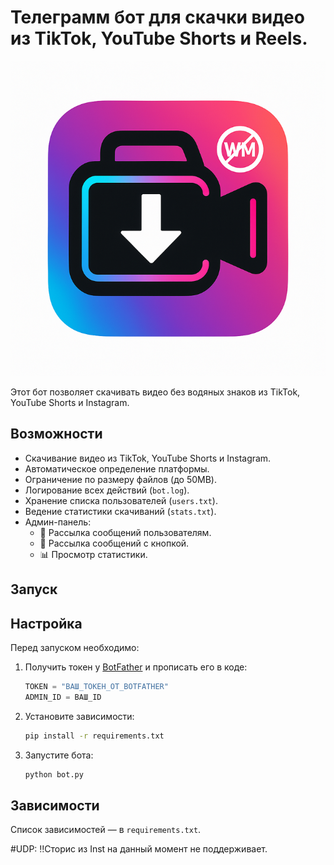 # Телеграмм бот для скачки видео из TikTok, YouTube Shorts и Reels.

![Логотип бота](https://github.com/vtslynet-cyber/tiktok-youtube-downloader-tg-bot/blob/main/logobot.png)

Этот бот позволяет скачивать видео без водяных знаков из TikTok, YouTube Shorts и Instagram.

## Возможности
- Скачивание видео из TikTok, YouTube Shorts и Instagram.
- Автоматическое определение платформы.
- Ограничение по размеру файлов (до 50MB).
- Логирование всех действий (`bot.log`).
- Хранение списка пользователей (`users.txt`).
- Ведение статистики скачиваний (`stats.txt`).
- Админ-панель:
  - 📢 Рассылка сообщений пользователям.
  - 📢 Рассылка сообщений с кнопкой.
  - 📊 Просмотр статистики.

## Запуск
## Настройка
Перед запуском необходимо:

1. Получить токен у [BotFather](https://t.me/BotFather) и прописать его в коде:
   ```python
   TOKEN = "ВАШ_ТОКЕН_ОТ_BOTFATHER"
   ADMIN_ID = ВАШ_ID
   ```

2. Установите зависимости:
   ```bash
   pip install -r requirements.txt
   ```

2. Запустите бота:
   ```bash
   python bot.py
   ```

## Зависимости
Список зависимостей — в `requirements.txt`.

#UDP: ‼️Сторис из Inst на данный момент не поддерживает. 
